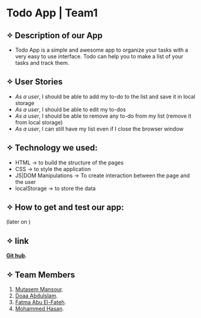 
# **Todo App | Team1**
   


##   ✧ Description of our App
   - Todo App is a simple and awesome app to organize your tasks with a very easy to use interface. Todo can help you to make a list of your tasks and track them.


##  ✧ User Stories
   - _As a user_, I should be able to add my to-do to the list and save it in local storage
   - _As a user_, I should be able to edit my to-dos
   - _As a user_, I should be able to remove any to-do from my list (remove it from local storage)
   - _As a user_, I can still have my list even if I close the browser window

## ✧ Technology we used:
   - HTML → to build the structure of the pages     
   - CSS →  to style the application
   - JS|DOM Manipulations → To create interaction between the page and the user
   - localStorage → to store the data


## ✧ How to get and test our app:
(later on )



## ✧ link
**[Git hub](https://github.com/GSG-FC03/Todolist-Team1).**

  ## ✧ Team Members 
1. [Mutasem Mansour](https://github.com/MMansour87).
2. [Doaa Abdulslam](https://github.com/Doaa-Abdulsalam).
3. [Fatma Abu El-Fateh](https://github.com/FatmaHossam5).
4. [Mohammed Hasan](https://github.com/MohammedHasan-99).
